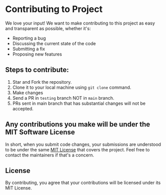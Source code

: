 # Contributing to Project
We love your input! We want to make contributing to this project as easy and transparent as possible, whether it's:

- Reporting a bug
- Discussing the current state of the code
- Submitting a fix
- Proposing new features

## Steps to contribute:
1. Star and Fork the repository.
2. Clone it to your local machine using `git clone` command.
3. Make changes
4. Send a PR in `testing` branch NOT in `main` branch.
5. PRs sent in main branch that has substantial changes will not be accepted.

## Any contributions you make will be under the MIT Software License
In short, when you submit code changes, your submissions are understood to be under the same [MIT License](http://choosealicense.com/licenses/mit/) that covers the project. Feel free to contact the maintainers if that's a concern.

## License
By contributing, you agree that your contributions will be licensed under its MIT License.
